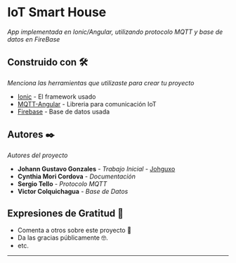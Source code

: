 # IoT Smart House

_App implementada en Ionic/Angular, utilizando protocolo MQTT y base de datos en FireBase_

## Construido con 🛠️

_Menciona las herramientas que utilizaste para crear tu proyecto_

* [Ionic](https://ionicframework.com/) - El framework usado
* [MQTT-Angular](https://www.npmjs.com/package/paho-mqtt/) - Libreria para comunicación IoT
* [Firebase](https://ionicframework.com/docs/native/firebase) - Base de datos usada

## Autores ✒️

_Autores del proyecto_

* **Johann Gustavo Gonzales** - *Trabajo Inicial* - [Johguxo](https://github.com/Johguxo)
* **Cynthia Mori Cordova** - *Documentación*
* **Sergio Tello** - *Protocolo MQTT*
* **Victor Colquichagua** - *Base de Datos*

## Expresiones de Gratitud 🎁

* Comenta a otros sobre este proyecto 📢
* Da las gracias públicamente 🤓.
* etc.

---

